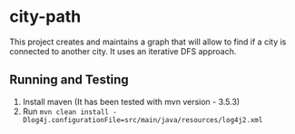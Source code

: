 # city-path

This project creates and maintains a graph that will allow to find if a city is connected to another city. It uses an iterative DFS approach.

## Running and Testing

1. Install maven (It has been tested with mvn version - 3.5.3)
2. Run `mvn clean install -Dlog4j.configurationFile=src/main/java/resources/log4j2.xml`